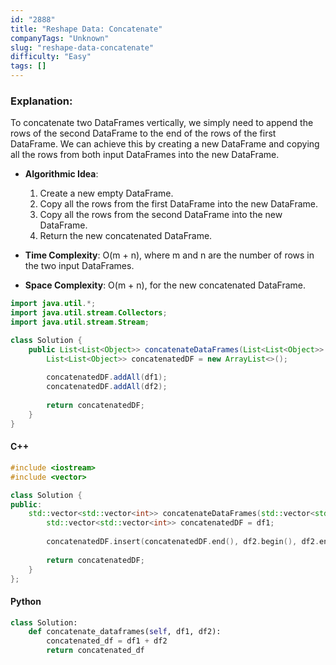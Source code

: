 ```yaml
---
id: "2888"
title: "Reshape Data: Concatenate"
companyTags: "Unknown"
slug: "reshape-data-concatenate"
difficulty: "Easy"
tags: []
---
```


### Explanation:
To concatenate two DataFrames vertically, we simply need to append the rows of the second DataFrame to the end of the rows of the first DataFrame. We can achieve this by creating a new DataFrame and copying all the rows from both input DataFrames into the new DataFrame.

- **Algorithmic Idea**:
  1. Create a new empty DataFrame.
  2. Copy all the rows from the first DataFrame into the new DataFrame.
  3. Copy all the rows from the second DataFrame into the new DataFrame.
  4. Return the new concatenated DataFrame.

- **Time Complexity**: O(m + n), where m and n are the number of rows in the two input DataFrames.
- **Space Complexity**: O(m + n), for the new concatenated DataFrame.

```java
import java.util.*;
import java.util.stream.Collectors;
import java.util.stream.Stream;

class Solution {
    public List<List<Object>> concatenateDataFrames(List<List<Object>> df1, List<List<Object>> df2) {
        List<List<Object>> concatenatedDF = new ArrayList<>();
        
        concatenatedDF.addAll(df1);
        concatenatedDF.addAll(df2);
        
        return concatenatedDF;
    }
}
```

#### C++
```cpp
#include <iostream>
#include <vector>

class Solution {
public:
    std::vector<std::vector<int>> concatenateDataFrames(std::vector<std::vector<int>>& df1, std::vector<std::vector<int>>& df2) {
        std::vector<std::vector<int>> concatenatedDF = df1;
        
        concatenatedDF.insert(concatenatedDF.end(), df2.begin(), df2.end());
        
        return concatenatedDF;
    }
};
```

#### Python
```python
class Solution:
    def concatenate_dataframes(self, df1, df2):
        concatenated_df = df1 + df2
        return concatenated_df
```
